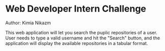 # Web Developer Intern Challenge

Author: Kimia Nikazm

This web application will let you search the puplic repositories of a user.
User needs to type a valid username and hit the "Search" button, and the application will display the available repositories in a tabular format.
